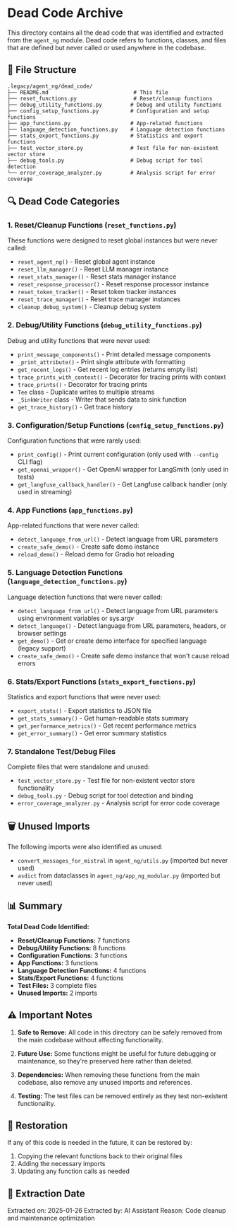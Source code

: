 # Dead Code Archive

This directory contains all the dead code that was identified and extracted from the `agent_ng` module. Dead code refers to functions, classes, and files that are defined but never called or used anywhere in the codebase.

## 📁 File Structure

```
.legacy/agent_ng/dead_code/
├── README.md                           # This file
├── reset_functions.py                  # Reset/cleanup functions
├── debug_utility_functions.py         # Debug and utility functions
├── config_setup_functions.py          # Configuration and setup functions
├── app_functions.py                   # App-related functions
├── language_detection_functions.py    # Language detection functions
├── stats_export_functions.py          # Statistics and export functions
├── test_vector_store.py               # Test file for non-existent vector store
├── debug_tools.py                     # Debug script for tool detection
└── error_coverage_analyzer.py         # Analysis script for error coverage
```

## 🔍 Dead Code Categories

### 1. Reset/Cleanup Functions (`reset_functions.py`)
These functions were designed to reset global instances but were never called:
- `reset_agent_ng()` - Reset global agent instance
- `reset_llm_manager()` - Reset LLM manager instance
- `reset_stats_manager()` - Reset stats manager instance
- `reset_response_processor()` - Reset response processor instance
- `reset_token_tracker()` - Reset token tracker instances
- `reset_trace_manager()` - Reset trace manager instances
- `cleanup_debug_system()` - Cleanup debug system

### 2. Debug/Utility Functions (`debug_utility_functions.py`)
Debug and utility functions that were never used:
- `print_message_components()` - Print detailed message components
- `_print_attribute()` - Print single attribute with formatting
- `get_recent_logs()` - Get recent log entries (returns empty list)
- `trace_prints_with_context()` - Decorator for tracing prints with context
- `trace_prints()` - Decorator for tracing prints
- `Tee` class - Duplicate writes to multiple streams
- `_SinkWriter` class - Writer that sends data to sink function
- `get_trace_history()` - Get trace history

### 3. Configuration/Setup Functions (`config_setup_functions.py`)
Configuration functions that were rarely used:
- `print_config()` - Print current configuration (only used with `--config` CLI flag)
- `get_openai_wrapper()` - Get OpenAI wrapper for LangSmith (only used in tests)
- `get_langfuse_callback_handler()` - Get Langfuse callback handler (only used in streaming)

### 4. App Functions (`app_functions.py`)
App-related functions that were never called:
- `detect_language_from_url()` - Detect language from URL parameters
- `create_safe_demo()` - Create safe demo instance
- `reload_demo()` - Reload demo for Gradio hot reloading

### 5. Language Detection Functions (`language_detection_functions.py`)
Language detection functions that were never called:
- `detect_language_from_url()` - Detect language from URL parameters using environment variables or sys.argv
- `detect_language()` - Detect language from URL parameters, headers, or browser settings
- `get_demo()` - Get or create demo interface for specified language (legacy support)
- `create_safe_demo()` - Create safe demo instance that won't cause reload errors

### 6. Stats/Export Functions (`stats_export_functions.py`)
Statistics and export functions that were never used:
- `export_stats()` - Export statistics to JSON file
- `get_stats_summary()` - Get human-readable stats summary
- `get_performance_metrics()` - Get recent performance metrics
- `get_error_summary()` - Get error summary statistics

### 7. Standalone Test/Debug Files
Complete files that were standalone and unused:
- `test_vector_store.py` - Test file for non-existent vector store functionality
- `debug_tools.py` - Debug script for tool detection and binding
- `error_coverage_analyzer.py` - Analysis script for error code coverage

## 🗑️ Unused Imports

The following imports were also identified as unused:
- `convert_messages_for_mistral` in `agent_ng/utils.py` (imported but never used)
- `asdict` from dataclasses in `agent_ng/app_ng_modular.py` (imported but never used)

## 📊 Summary

**Total Dead Code Identified:**
- **Reset/Cleanup Functions:** 7 functions
- **Debug/Utility Functions:** 8 functions  
- **Configuration Functions:** 3 functions
- **App Functions:** 3 functions
- **Language Detection Functions:** 4 functions
- **Stats/Export Functions:** 4 functions
- **Test Files:** 3 complete files
- **Unused Imports:** 2 imports

## ⚠️ Important Notes

1. **Safe to Remove:** All code in this directory can be safely removed from the main codebase without affecting functionality.

2. **Future Use:** Some functions might be useful for future debugging or maintenance, so they're preserved here rather than deleted.

3. **Dependencies:** When removing these functions from the main codebase, also remove any unused imports and references.

4. **Testing:** The test files can be removed entirely as they test non-existent functionality.

## 🔄 Restoration

If any of this code is needed in the future, it can be restored by:
1. Copying the relevant functions back to their original files
2. Adding the necessary imports
3. Updating any function calls as needed

## 📅 Extraction Date

Extracted on: 2025-01-26
Extracted by: AI Assistant
Reason: Code cleanup and maintenance optimization
